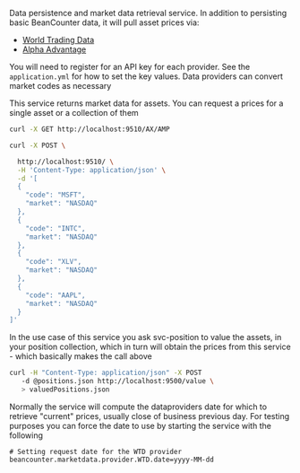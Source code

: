 Data persistence and market data retrieval service.
In addition to persisting basic BeanCounter data, it will pull asset prices via:

* [World Trading Data](https://www.worldtradingdata.com/pricing)
* [Alpha Advantage](https://www.alphavantage.co/documentation/)

You will need to register for an API key for each provider. See the `application.yml` for how to set the key values.
Data providers can convert market codes as necessary

This service returns market data for assets. You can request a prices for a single asset or a collection of them

 ```bash 
 curl -X GET http://localhost:9510/AX/AMP
 ```

 ```bash
 curl -X POST \
 
   http://localhost:9510/ \
   -H 'Content-Type: application/json' \
   -d '[
   {
     "code": "MSFT",
     "market": "NASDAQ"
   },
   {
     "code": "INTC",
     "market": "NASDAQ"
   },
   {
     "code": "XLV",
     "market": "NASDAQ"
   },
   {
     "code": "AAPL",
     "market": "NASDAQ"
   }
 ]'

```  

In the use case of this service you ask svc-position to value the assets, in your position collection, which in turn
will obtain the prices from this service - which basically makes the call above

 ```bash
 curl -H "Content-Type: application/json" -X POST 
    -d @positions.json http://localhost:9500/value \
    > valuedPositions.json

```

Normally the service will compute the dataproviders date for which to retrieve "current" prices, usually close of
business previous day. For testing purposes you can force the date to use by starting the service with the following

```$properties
# Setting request date for the WTD provider
beancounter.marketdata.provider.WTD.date=yyyy-MM-dd
``` 
